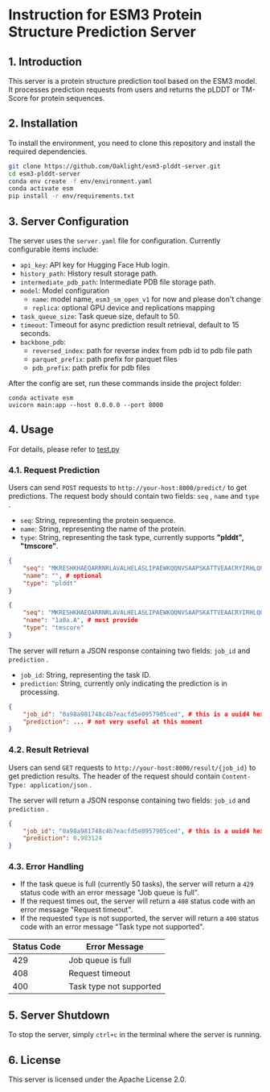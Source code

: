 # Instruction for ESM3 Protein Structure Prediction Server

## 1. Introduction

This server is a protein structure prediction tool based on the ESM3 model. It processes prediction requests from users and returns the pLDDT or TM-Score for protein sequences.

## 2. Installation

To install the environment, you need to clone this repository and install the required dependencies.

```bash
git clone https://github.com/Oaklight/esm3-plddt-server.git
cd esm3-plddt-server
conda env create -f env/environment.yaml
conda activate esm
pip install -r env/requirements.txt
```

## 3. Server Configuration

The server uses the `server.yaml` file for configuration. Currently configurable items include:

* `api_key`: API key for Hugging Face Hub login.
* `history_path`: History result storage path.
* `intermediate_pdb_path`: Intermediate PDB file storage path.
* `model`: Model configuration
    - `name`: model name, `esm3_sm_open_v1` for now and please don't change
    - `replica`: optional GPU device and replications mapping
* `task_queue_size`: Task queue size, default to 50.
* `timeout`: Timeout for async prediction result retrieval, default to 15 seconds.
* `backbone_pdb`:
    - `reversed_index`: path for reverse index from pdb id to pdb file path
    - `parquet_prefix`: path prefix for parquet files
    - `pdb_prefix`: path prefix for pdb files

After the config are set, run these commands inside the project folder:

```shell
conda activate esm
uvicorn main:app --host 0.0.0.0 --port 8000
```

## 4. Usage

For details, please refer to [test.py](./test.py)

### 4.1. Request Prediction

Users can send `POST` requests to `http://your-host:8000/predict/` to get predictions. The request body should contain two fields: `seq` , `name` and `type` .

* `seq`: String, representing the protein sequence.
* `name`: String, representing the name of the protein.
* `type`: String, representing the task type, currently supports **"plddt", "tmscore"**.

```json
{
    "seq": "MKRESHKHAEQARRNRLAVALHELASLIPAEWKQQNVSAAPSKATTVEAACRYIRHLQQNGST",
    "name": "", # optional
    "type": "plddt"
}
```

```json
{
    "seq": "MKRESHKHAEQARRNRLAVALHELASLIPAEWKQQNVSAAPSKATTVEAACRYIRHLQQNGST",
    "name": "1a0a.A", # must provide
    "type": "tmscore"
}
```

The server will return a JSON response containing two fields: `job_id` and `prediction` .

* `job_id`: String, representing the task ID.
* `prediction`: String, currently only indicating the prediction is in processing.

```json
{
    "job_id": "0a98a981748c4b7eacfd5e0957905ced", # this is a uuid4 hex string
    "prediction": ... # not very useful at this moment
}
```

### 4.2. Result Retrieval

Users can send `GET` requests to `http://your-host:8000/result/{job_id}` to get prediction results. The header of the request should contain `Content-Type: application/json` .

The server will return a JSON response containing two fields: `job_id` and `prediction` .

```json
{
    "job_id": "0a98a981748c4b7eacfd5e0957905ced", # this is a uuid4 hex string
    "prediction": 0.983124
}
```

### 4.3. Error Handling

* If the task queue is full (currently 50 tasks), the server will return a `429` status code with an error message "Job queue is full".
* If the request times out, the server will return a `408` status code with an error message "Request timeout".
* If the requested `type` is not supported, the server will return a `400` status code with an error message "Task type not supported".

| Status Code | Error Message |
| --- | --- |
| 429 | Job queue is full |
| 408 | Request timeout |
| 400 | Task type not supported |

## 5. Server Shutdown

To stop the server, simply `ctrl+c` in the terminal where the server is running.

## 6. License

This server is licensed under the Apache License 2.0.

